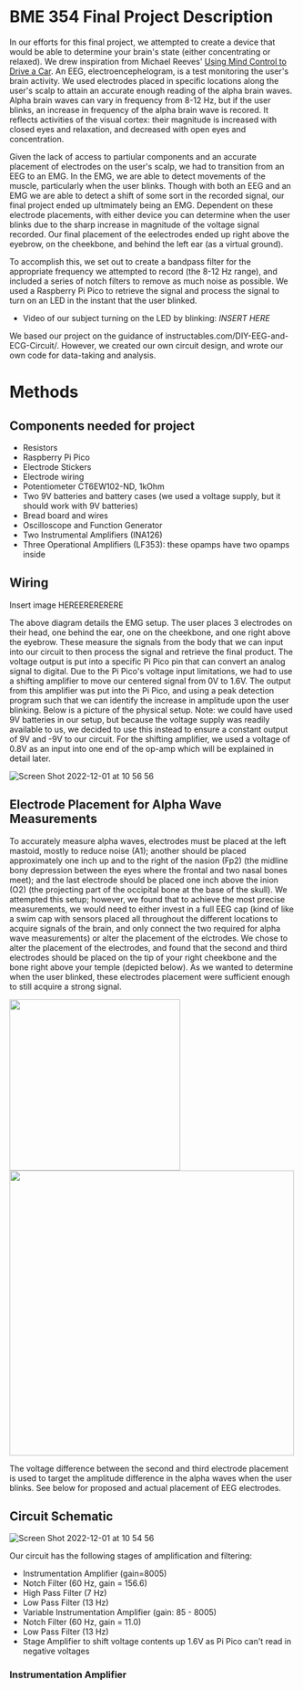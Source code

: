 # BME 354 Final Project Description
In our efforts for this final project, we attempted to create a device that would be able to determine your brain's state (either concentrating or relaxed). We drew inspiration from Michael Reeves' [Using Mind Control to Drive a Car](https://www.youtube.com/watch?v=mPbtR4vorgY). An EEG, electroencephelogram, is a test monitoring the user's brain activity. We used electrodes placed in specific locations along the user's scalp to attain an accurate enough reading of the alpha brain waves. Alpha brain waves can vary in frequency from 8-12 Hz, but if the user blinks, an increase in frequency of the alpha brain wave is recored. It reflects activities of the visual cortex: their magnitude is increased with closed eyes and relaxation, and decreased with open eyes and concentration. 


Given the lack of access to partiular components and an accurate placement of electrodes on the user's scalp, we had to transition from an EEG to an EMG. In the EMG, we are able to detect movements of the muscle, particularly when the user blinks. Though with both an EEG and an EMG we are able to detect a shift of some sort in the recorded signal, our final project ended up ultmimately being an EMG. Dependent on these electrode placements, with either device you can determine when the user blinks due to the sharp increase in magnitude of the voltage signal recorded. Our final placement of the eelectrodes ended up right above the eyebrow, on the cheekbone, and behind the left ear (as a virtual ground). 

To accomplish this, we set out to create a bandpass filter for the appropriate frequency we attempted to record (the 8-12 Hz range), and included a series of notch filters to remove as much noise as possible. We used a Raspberry Pi Pico to retrieve the signal and process the signal to turn on an LED in the instant that the user blinked. 

 - Video of our subject turning on the LED by blinking: *INSERT HERE*

We based our project on the guidance of instructables.com/DIY-EEG-and-ECG-Circuit/. However, we created our own circuit design, and wrote our own code for data-taking and analysis.


# Methods
## Components needed for project
 - Resistors
 - Raspberry Pi Pico
 - Electrode Stickers
 - Electrode wiring
 - Potentiometer CT6EW102-ND, 1kOhm
 - Two 9V batteries and battery cases (we used a voltage supply, but it should work with 9V batteries)
 - Bread board and wires
 - Oscilloscope and Function Generator
 - Two Instrumental Amplifiers (INA126)
 - Three Operational Amplifiers (LF353): these opamps have two opamps inside 


## Wiring
Insert image HEREERERERERE


The above diagram details the EMG setup. The user places 3 electrodes on their head, one behind the ear, one on the cheekbone, and one right above the eyebrow. These measure the signals from the body that we can input into our circuit to then process the signal and retrieve the final product. The voltage output is put into a specific Pi Pico pin that can convert an analog signal to digital. Due to the Pi Pico's voltage input limitations, we had to use a shifting amplifier to move our centered signal from 0V to 1.6V. The output from this amplifier was put into the Pi Pico, and using a peak detection program such that we can identify the increase in amplitude upon the user blinking. Below is a picture of the physical setup. Note: we could have used 9V batteries in our setup, but because the voltage supply was readily available to us, we decided to use this instead to ensure a constant output of 9V and -9V to our circuit. For the shifting amplifier, we used a voltage of 0.8V as an input into one end of the op-amp which will be explained in detail later. 

![Screen Shot 2022-12-01 at 10 56 56](https://user-images.githubusercontent.com/114500682/205099648-694d08eb-53d7-4571-be5b-1e4fb73240a7.png)


## Electrode Placement for Alpha Wave Measurements
To accurately measure alpha waves, electrodes must be placed at the left mastoid, mostly to reduce noise (A1); another should be placed approximately one inch up and to the right of the nasion (Fp2) (the midline bony depression between the eyes where the frontal and two nasal bones meet); and the last electrode should be placed one inch above the inion (O2) (the projecting part of the occipital bone at the base of the skull). We attempted this setup; however, we found that to achieve the most precise measurements, we would need to either invest in a full EEG cap (kind of like a swim cap with sensors placed all throughout the different locations to acquire signals of the brain, and only connect the two required for alpha wave measurements) or alter the placement of the elctrodes. We chose to alter the placement of the electrodes, and found that the second and third electrodes should be placed on the tip of your right cheekbone and the bone right above your temple (depicted below). As we wanted to determine when the user blinked, these electrodes placement were sufficient enough to still acquire a strong signal. 


<img src="https://user-images.githubusercontent.com/114500682/205096336-ca60931f-c022-493d-a5ea-139c805f64a4.png" width="300">
<img src="https://user-images.githubusercontent.com/114500682/205096622-996a251c-ca9e-4397-87af-59e2fc773c9c.jpg" width="500">

The voltage difference between the second and third electrode placement is used to target the amplitude difference in the alpha waves when the user blinks. See below for proposed and actual placement of EEG electrodes. 

## Circuit Schematic
![Screen Shot 2022-12-01 at 10 54 56](https://user-images.githubusercontent.com/114500682/205099170-2a750ff3-749b-48f6-9b18-ec752202f9c2.png)

Our circuit has the following stages of amplification and filtering:
 - Instrumentation Amplifier (gain=8005)
 - Notch Filter (60 Hz, gain = 156.6)
 - High Pass Filter (7 Hz)
 - Low Pass Filter (13 Hz) 
 - Variable Instrumentation Amplifier (gain: 85 - 8005)
 - Notch Filter (60 Hz, gain = 11.0)
 - Low Pass Filter (13 Hz)
 - Stage Amplifier to shift voltage contents up 1.6V as Pi Pico can't read in negative voltages

### Instrumentation Amplifier




